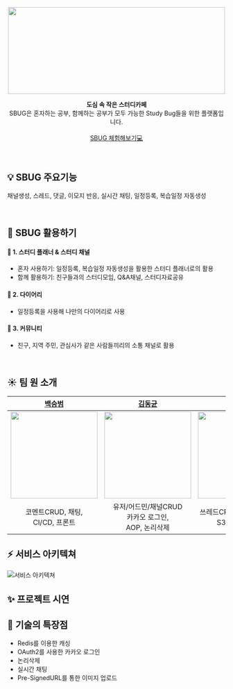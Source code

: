 <div align="center">

<img src="https://user-images.githubusercontent.com/117061584/223396694-a2fc4d9e-8603-40b4-855c-59119aafc51b.png"  width="500" height="200"/>
  
**도심 속 작은 스터디카페** <br>
SBUG은 혼자하는 공부, 함께하는 공부가 모두 가능한 Study Bug들을 위한 플랫폼입니다.<br>   
<a href="http://sbug-front-server-s3.s3-website.ap-northeast-2.amazonaws.com">SBUG 체험해보기:computer:</a>
</div>
<br/>  

<div>

## :bulb: SBUG 주요기능
채널생성, 스레드, 댓글, 이모지 반응, 실시간 채팅, 일정등록, 복습일정 자동생성
</div>
<br> 



## :mag_right: SBUG 활용하기

#### 📝 1. 스터디 플래너 & 스터디 채널
  * 혼자 사용하기: 일정등록, 복습일정 자동생성을 활용한 스터디 플래너로의 활용<br>
  * 함께 활용하기: 친구들과의 스터디모임, Q&A채널, 스터디자료공유

 #### 📅 2. 다이어리  
  * 일정등록을 사용해 나만의 다이어리로 사용

#### 👥 3. 커뮤니티
  * 친구, 지역 주민, 관심사가 같은 사람들끼리의 소통 채널로 활용
<br/>  

## :sunny: 팀 원 소개
|  [백승범](https://github.com/deok-beom)  |  [김동균](https://github.com/ca1af)  |  [김송미](https://github.com/SONGMI-KIM)  |  [곽두영](https://github.com/youngfromnowhere)  |
|:--------:|:--------:|:--------:|:--------:|
|   <img src="https://user-images.githubusercontent.com/117061584/223433015-f6017b02-ddfa-4ce7-9b0f-a855ab6b402f.png"  width="200" height="200"/>   |   <img src="https://user-images.githubusercontent.com/117061584/223433015-f6017b02-ddfa-4ce7-9b0f-a855ab6b402f.png"  width="200" height="200"/>   |   <img src="https://user-images.githubusercontent.com/117061584/223433015-f6017b02-ddfa-4ce7-9b0f-a855ab6b402f.png"  width="200" height="200"/>   |   <img src="https://user-images.githubusercontent.com/117061584/223433015-f6017b02-ddfa-4ce7-9b0f-a855ab6b402f.png"  width="200" height="200"/>   |
| 코멘트CRUD, 채팅,<br> CI/CD, 프론트 | 유저/어드민/채널CRUD<br>카카오 로그인,<br> AOP, 논리삭제 | 쓰레드CRUD, 이모지CRUD,<br> S3 이미지업로드 | 일정CRUD, <br> 레디스 이용한 캐싱 |  

## :zap: 서비스 아키텍쳐
![서비스 아키텍쳐](https://user-images.githubusercontent.com/78391166/223591458-9692a98c-2245-406b-854d-7c16c45aca1e.png)


## :sparkles: 프로젝트 시연

## :dizzy: 기술의 특장점
* Redis를 이용한 캐싱
* OAuth2를 사용한 카카오 로그인
* 논리삭제
* 실시간 채팅
* Pre-SignedURL를 통한 이미지 업로드

